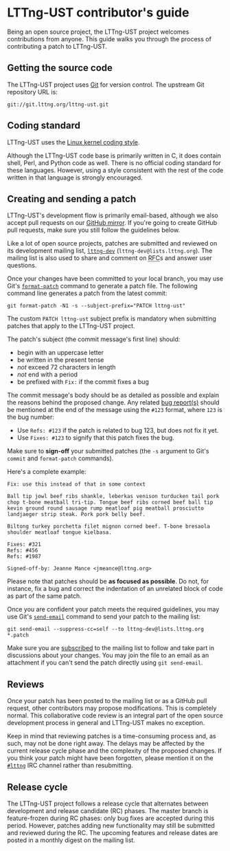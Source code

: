 <!--
SPDX-FileCopyrightText: 2016 Philippe Proulx <pproulx@efficios.com>

SPDX-License-Identifier: CC-BY-4.0
-->

# LTTng-UST contributor's guide

Being an open source project, the LTTng-UST project welcomes
contributions from anyone. This guide walks you through the process
of contributing a patch to LTTng-UST.


## Getting the source code

The LTTng-UST project uses [Git](https://git-scm.com/) for version
control. The upstream Git repository URL is:

    git://git.lttng.org/lttng-ust.git


## Coding standard

LTTng-UST uses the
[Linux kernel coding style](https://www.kernel.org/doc/html/latest/process/coding-style.html).

Although the LTTng-UST code base is primarily written in C, it does
contain shell, Perl, and Python code as well. There is no official coding
standard for these languages. However, using a style consistent with the
rest of the code written in that language is strongly encouraged.


## Creating and sending a patch

LTTng-UST's development flow is primarily email-based, although we
also accept pull requests on our
[GitHub mirror](https://github.com/lttng/lttng-ust). If you're going
to create GitHub pull requests, make sure you still follow the
guidelines below.

Like a lot of open source projects, patches are submitted and reviewed
on its development mailing list,
[`lttng-dev`](http://lists.lttng.org/cgi-bin/mailman/listinfo/lttng-dev)
(`lttng-dev@lists.lttng.org`). The mailing list is also used to share
and comment on <abbr title="Request for Comments">RFC</abbr>s and answer
user questions.

Once your changes have been committed to your local branch, you may use
Git's [`format-patch`](https://git-scm.com/docs/git-format-patch) command
to generate a patch file. The following command line generates a
patch from the latest commit:

    git format-patch -N1 -s --subject-prefix="PATCH lttng-ust"

The custom `PATCH lttng-ust` subject prefix is mandatory when
submitting patches that apply to the LTTng-UST project.

The patch's subject (the commit message's first line) should:

  * begin with an uppercase letter
  * be written in the present tense
  * _not_ exceed 72 characters in length
  * _not_ end with a period
  * be prefixed with `Fix:` if the commit fixes a bug

The commit message's body should be as detailed as possible and explain
the reasons behind the proposed change. Any related
[bug report(s)](https://bugs.lttng.org/projects/lttng-ust/issues)
should be mentioned at the end of the message using the `#123` format,
where `123` is the bug number:

  * Use `Refs: #123` if the patch is related to bug 123, but does not
    fix it yet.
  * Use `Fixes: #123` to signify that this patch fixes the bug.

Make sure to **sign-off** your submitted patches (the `-s` argument to
Git's `commit` and `format-patch` commands).

Here's a complete example:

~~~ text
Fix: use this instead of that in some context

Ball tip jowl beef ribs shankle, leberkas venison turducken tail pork
chop t-bone meatball tri-tip. Tongue beef ribs corned beef ball tip
kevin ground round sausage rump meatloaf pig meatball prosciutto
landjaeger strip steak. Pork pork belly beef.

Biltong turkey porchetta filet mignon corned beef. T-bone bresaola
shoulder meatloaf tongue kielbasa.

Fixes: #321
Refs: #456
Refs: #1987

Signed-off-by: Jeanne Mance <jmeance@lttng.org>
~~~

Please note that patches should be **as focused as possible**. Do not,
for instance, fix a bug and correct the indentation of an unrelated
block of code as part of the same patch.

Once you are confident your patch meets the required guidelines,
you may use Git's [`send-email`](https://git-scm.com/docs/git-send-email)
command to send your patch to the mailing list:

    git send-email --suppress-cc=self --to lttng-dev@lists.lttng.org *.patch

Make sure you are
[subscribed](http://lists.lttng.org/cgi-bin/mailman/listinfo/lttng-dev)
to the mailing list to follow and take part in discussions about your
changes. You may join the file to an email as an attachment if you can't
send the patch directly using <code>git&nbsp;send&#8209;email</code>.


## Reviews

Once your patch has been posted to the mailing list or as a GitHub
pull request, other contributors may propose modifications.
This is completely normal. This collaborative code review is an integral
part of the open source development process in general and LTTng-UST
makes no exception.

Keep in mind that reviewing patches is a time-consuming process and,
as such, may not be done right away. The delays may be affected by the
current release cycle phase and the complexity of the proposed changes.
If you think your patch might have been forgotten, please mention it on
the [`#lttng`](irc://irc.oftc.net/lttng) IRC channel rather than
resubmitting.


## Release cycle

The LTTng-UST project follows a release cycle that alternates between
development and release candidate (RC) phases. The master branch is
feature-frozen during RC phases: only bug fixes are accepted during
this period. However, patches adding new functionality may still be
submitted and reviewed during the RC. The upcoming features and release
dates are posted in a monthly digest on the mailing list.
